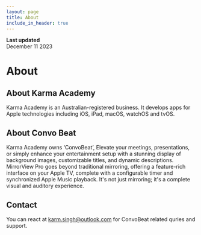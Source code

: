```yaml
---
layout: page
title: About
include_in_header: true
---
```


**Last updated**  
December 11 2023

# About

## About Karma Academy
Karma Academy is an Australian-registered business. It develops apps for Apple technologies including iOS, iPad, macOS, watchOS and tvOS. 

## About Convo Beat
Karma Academy owns ‘ConvoBeat’, Elevate your meetings, presentations, or simply enhance your entertainment setup with a stunning display of background images, customizable titles, and dynamic descriptions. MirrorView Pro goes beyond traditional mirroring, offering a feature-rich interface on your Apple TV, complete with a configurable timer and synchronized Apple Music playback. It's not just mirroring; it's a complete visual and auditory experience.

## Contact
You can react at karm.singh@outlook.com for ConvoBeat related quries and support.


